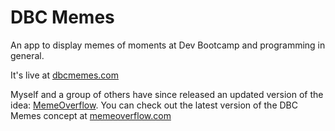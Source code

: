 DBC Memes
=========
An app to display memes of moments at Dev Bootcamp and programming in general.

It's live at [dbcmemes.com](http://dbcmemes.com)

Myself and a group of others have since released an updated version of the idea: [MemeOverflow](http://github.com/fmackojc/memeoverflow).
You can check out the latest version of the DBC Memes concept at [memeoverflow.com](http://memeoverflow.com)